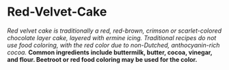 # Red-Velvet-Cake
*Red velvet cake is traditionally a red, red-brown, crimson or scarlet-colored chocolate layer cake, layered with ermine icing. Traditional recipes do not use food coloring, with the red color due to non-Dutched, anthocyanin-rich cocoa.*
**Common ingredients include buttermilk, butter, cocoa, vinegar, and flour. Beetroot or red food coloring may be used for the color.**
